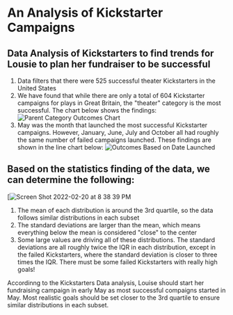 # An Analysis of Kickstarter Campaigns
## Data Analysis of Kickstarters to find trends for Lousie to plan her fundraiser to be successful
1. Data filters that there were 525 successful theater Kickstarters in the United States
2. We have found that while there are only a total of 604 Kickstarter campaigns for plays in Great Britain, the "theater" category is the most successful.    The chart below shows the findings:
![Parent Category Outcomes Chart](https://user-images.githubusercontent.com/98566486/154874036-9cd035b8-b1fb-4c1f-ba91-663e8708794e.png)
3. May was the month that launched the most successful Kickstarter campaigns. However, January, June, July and October all had roughly the same number of failed campaigns launched. These findings are shown in the line chart below:
![Outcomes Based on Date Launched](https://user-images.githubusercontent.com/98566486/154874280-9794769b-936f-44cf-ad75-ab432f2a8281.png)

## Based on the statistics finding of the data, we can determine the following:
[![Screen Shot 2022-02-20 at 8 38 39 PM](https://user-images.githubusercontent.com/98566486/154875359-32195199-c67f-4324-ba19-b4132c85dc0e.png)

1. The mean of each distribution is around the 3rd quartile, so the data follows similar distributions in each subset
2. The standard deviations are larger than the mean, which means everything below the mean is considered "close" to the center
3. Some large values are driving all of these distributions. The standard deviations are all roughly twice the IQR in each distribution, except in the failed Kickstarters, where the standard deviation is closer to three times the IQR. There must be some failed Kickstarters with really high goals!

Accordinng to the Kickstarters Data analysis, Louise should start her fundraising campaign in early May as most successful compaigns started in May.  Most realistic goals should be set closer to the 3rd quartile to ensure similar distributions in each subset.







